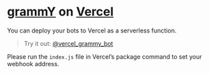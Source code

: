 # [grammY](https://grammy.dev) on [Vercel](https://vercel.dev)

You can deploy your bots to Vercel as a serverless function.

> Try it out: [@vercel_grammy_bot](https://t.me/vercel_grammy_bot)

Please run the `index.js` file in Vercel’s package command to set your webhook
address.

